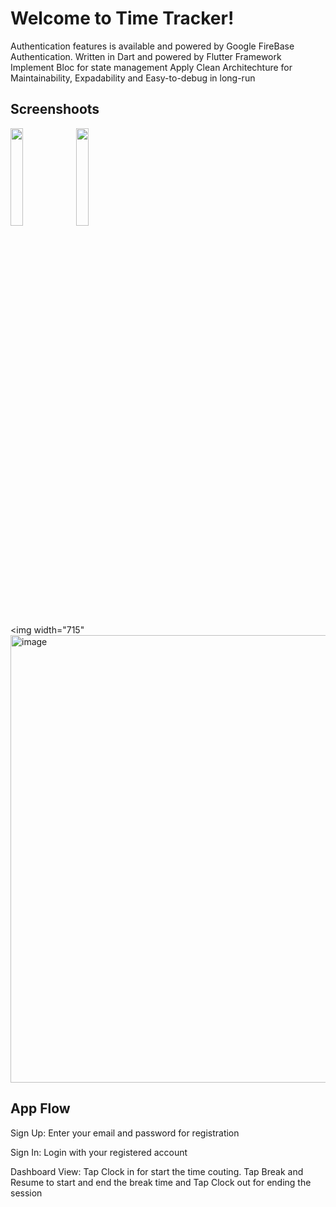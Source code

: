 # Welcome to Time Tracker!

Authentication features is available and powered by Google FireBase Authentication.
Written in Dart and powered by Flutter Framework
Implement Bloc for state management
Apply Clean Architechture for Maintainability, Expadability and Easy-to-debug in long-run


## Screenshoots

<img src="https://github.com/haitran0508/time_tracker_demo/assets/93150875/a036c0ad-8748-4b59-aa36-7ca63db42807"  width=20% height=20%> <img src="https://github.com/haitran0508/time_tracker_demo/assets/93150875/44d8bf9b-1683-4906-a48e-0bc8e0ebc50d"  width=20% height=20%>

<img width="715" <img width="716" alt="image" src="https://github.com/haitran0508/time_tracker_demo/assets/93150875/44d8bf9b-1683-4906-a48e-0bc8e0ebc50d">



## App Flow

Sign Up: Enter your email and password for registration

Sign In: Login with your registered account

Dashboard View: Tap Clock in for start the time couting. Tap Break and Resume to start and end the break time and Tap Clock out for ending the session
